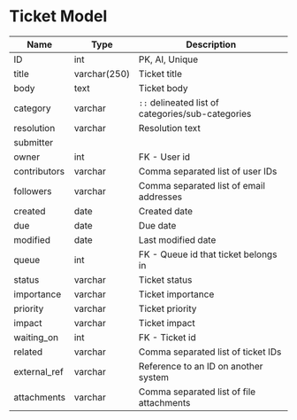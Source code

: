 # Ticket Model

Name         | Type         | Description
------------ | ------------ | -------------------------------------------------
ID           | int          | PK, AI, Unique
title        | varchar(250) | Ticket title
body         | text         | Ticket body
category     | varchar      | `::` delineated list of categories/sub-categories
resolution   | varchar      | Resolution text
submitter    |              |
owner        | int          | FK - User id
contributors | varchar      | Comma separated list of user IDs
followers    | varchar      | Comma separated list of email addresses
created      | date         | Created date
due          | date         | Due date
modified     | date         | Last modified date
queue        | int          | FK - Queue id that ticket belongs in
status       | varchar      | Ticket status
importance   | varchar      | Ticket importance
priority     | varchar      | Ticket priority
impact       | varchar      | Ticket impact
waiting_on   | int          | FK - Ticket id
related      | varchar      | Comma separated list of ticket IDs
external_ref | varchar      | Reference to an ID on another system
attachments  | varchar      | Comma separated list of file attachments
